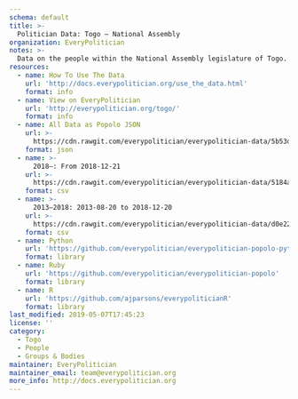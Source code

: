```yaml
---
schema: default
title: >-
  Politician Data: Togo — National Assembly
organization: EveryPolitician
notes: >-
  Data on the people within the National Assembly legislature of Togo.
resources:
  - name: How To Use The Data
    url: 'http://docs.everypolitician.org/use_the_data.html'
    format: info
  - name: View on EveryPolitician
    url: 'http://everypolitician.org/togo/'
    format: info
  - name: All Data as Popolo JSON
    url: >-
      https://cdn.rawgit.com/everypolitician/everypolitician-data/5b53dea51d51f377ed3e5f30f8c4b83272f400bc/data/Togo/Assembly/ep-popolo-v1.0.json
    format: json
  - name: >-
      2018–: From 2018-12-21
    url: >-
      https://cdn.rawgit.com/everypolitician/everypolitician-data/5184a92fc83aeca3bdd477e8425168f337a26ebf/data/Togo/Assembly/term-2018.csv
    format: csv
  - name: >-
      2013–2018: 2013-08-20 to 2018-12-20
    url: >-
      https://cdn.rawgit.com/everypolitician/everypolitician-data/d0e2240702f8a7ff6d9c745af637b659d0a97dc9/data/Togo/Assembly/term-2013.csv
    format: csv
  - name: Python
    url: 'https://github.com/everypolitician/everypolitician-popolo-python'
    format: library
  - name: Ruby
    url: 'https://github.com/everypolitician/everypolitician-popolo'
    format: library
  - name: R
    url: 'https://github.com/ajparsons/everypoliticianR'
    format: library
last_modified: 2019-05-07T17:45:23
license: ''
category:
  - Togo
  - People
  - Groups & Bodies
maintainer: EveryPolitician
maintainer_email: team@everypolitician.org
more_info: http://docs.everypolitician.org
---
```

